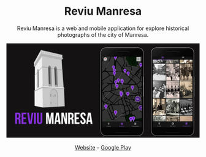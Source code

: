 <h1 align="center">Reviu Manresa</h1>
<p align="center">
Reviu Manresa is a web and mobile application for explore historical photographs of the city of Manresa.
</p>

![Image of Reviu Manresa](assets/google-play/background.jpg)

<p align="center">
    <a href="http://www.reviumanresa.cat">Website</a>
    -
    <a href="https://play.google.com/store/apps/details?id=com.singlevoid.caterina">Google Play</a>
</p>